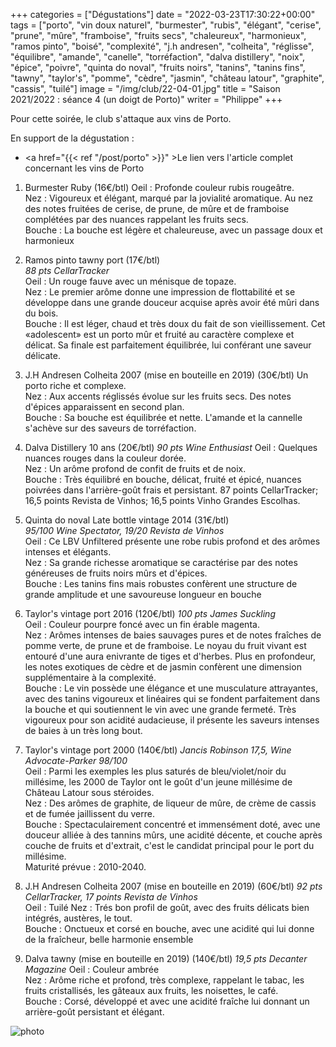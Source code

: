 +++
categories = ["Dégustations"]
date = "2022-03-23T17:30:22+00:00"
tags = ["porto", "vin doux naturel", "burmester", "rubis", "élégant", "cerise", "prune", "mûre", "framboise", "fruits secs", "chaleureux", "harmonieux", "ramos pinto", "boisé", "complexité", "j.h andresen", "colheita", "réglisse", "équilibre", "amande", "canelle", "torréfaction", "dalva distillery", "noix", "épice", "poivre", "quinta do noval", "fruits noirs", "tanins", "tanins fins", "tawny", "taylor's", "pomme", "cèdre", "jasmin", "château latour", "graphite", "cassis", "tuilé"] 
image = "/img/club/22-04-01.jpg"
title = "Saison 2021/2022 : séance 4 (un doigt de Porto)"
writer = "Philippe"
+++

Pour cette soirée, le club s'attaque aux vins de Porto.

En support de la dégustation :  
* <a href="{{< ref "/post/porto" >}}" >Le lien vers l'article complet concernant les vins de Porto</a>

1. Burmester Ruby (16€/btl)
Oeil : Profonde couleur rubis rougeâtre.  
Nez : Vigoureux et élégant, marqué par la jovialité aromatique. Au nez des notes fruitées de cerise, de prune, de mûre et de framboise complétées par des nuances rappelant les fruits secs.  
Bouche : La bouche est légère et chaleureuse, avec un passage doux et harmonieux  

2. Ramos pinto tawny port (17€/btl) <i class="fa fa-plus-circle"></i>  
_88 pts CellarTracker_  
Oeil : Un rouge fauve avec un ménisque de topaze.  
Nez : Le premier arôme donne une impression de flottabilité et se développe dans une grande douceur acquise après avoir été mûri dans du bois.  
Bouche : Il est léger, chaud et très doux du fait de son vieillissement. Cet «adolescent» est un porto mûr et fruité au caractère complexe et délicat. Sa finale est parfaitement équilibrée, lui conférant une saveur délicate.

3. J.H Andresen Colheita 2007 (mise en bouteille en 2019) (30€/btl)
Un porto riche et complexe.  
Nez : Aux accents réglissés évolue sur les fruits secs. Des notes d'épices apparaissent en second plan.  
Bouche : Sa bouche est équilibrée et nette. L'amande et la cannelle s'achève sur des saveurs de torréfaction.

4. Dalva Distillery 10 ans (20€/btl)
_90 pts Wine Enthusiast_
Oeil : Quelques nuances rouges dans la couleur dorée.  
Nez : Un arôme profond de confit de fruits et de noix.  
Bouche : Très équilibré en bouche, délicat, fruité et épicé, nuances poivrées dans l'arrière-goût frais et persistant.
87 points CellarTracker;
16,5 points Revista de Vinhos;
16,5 points Vinho Grandes Escolhas.

5. Quinta do noval Late bottle vintage 2014 (31€/btl) <i class="fa fa-plus-circle"></i> <i class="fa fa-plus-circle"></i>  
_95/100 Wine Spectator, 19/20 Revista de Vinhos_  
Oeil : Ce LBV Unfiltered présente une robe rubis profond et des arômes intenses et élégants.  
Nez : Sa grande richesse aromatique se caractérise par des notes généreuses de fruits noirs mûrs et d'épices.  
Bouche : Les tanins fins mais robustes confèrent une structure de grande amplitude et une savoureuse longueur en bouche

6. Taylor's vintage port 2016 (120€/btl)
_100 pts James Suckling_  
Oeil : Couleur pourpre foncé avec un fin érable magenta.  
Nez : Arômes intenses de baies sauvages pures et de notes fraîches de pomme verte, de prune et de framboise. Le noyau du fruit vivant est entouré d'une aura enivrante de tiges et d'herbes. Plus en profondeur, les notes exotiques de cèdre et de jasmin confèrent une dimension supplémentaire à la complexité.  
Bouche : Le vin possède une élégance et une musculature attrayantes, avec des tanins vigoureux et linéaires qui se fondent parfaitement dans la bouche et qui soutiennent le vin avec une grande fermeté. Très vigoureux pour son acidité audacieuse, il présente les saveurs intenses de baies à un très long bout.

7. Taylor's vintage port 2000 (140€/btl)
_Jancis Robinson 17,5, Wine Advocate-Parker 98/100_  
Oeil : Parmi les exemples les plus saturés de bleu/violet/noir du millésime, les 2000 de Taylor ont le goût d'un jeune millésime de Château Latour sous stéroides.  
Nez : Des arômes de graphite, de liqueur de mûre, de crème de cassis et de fumée jaillissent du verre.  
Bouche : Spectaculairement concentré et immensément doté, avec une douceur alliée à des tannins mûrs, une acidité décente, et couche après couche de fruits et d'extrait, c'est le candidat principal pour le port du millésime.  
Maturité prévue : 2010-2040.

8. J.H Andresen Colheita 2007 (mise en bouteille en 2019) (60€/btl)
_92 pts CellarTracker, 17 points Revista de Vinhos_  
Oeil : Tuilé
Nez : Trés bon profil de goût, avec des fruits délicats bien intégrés, austères, le tout.  
Bouche : Onctueux et corsé en bouche, avec une acidité qui lui donne de la fraîcheur, belle harmonie ensemble

9. Dalva tawny (mise en bouteille en 2019) (140€/btl)
_19,5 pts Decanter Magazine_
Oeil : Couleur ambrée  
Nez : Arôme riche et profond, très complexe, rappelant le tabac, les fruits cristallisés, les gâteaux aux fruits, les noisettes, le café.  
Bouche : Corsé, développé et avec une acidité fraîche lui donnant un arrière-goût persistant et élégant.

![photo][1]

[1]: /img/club/22-04-01.jpg
